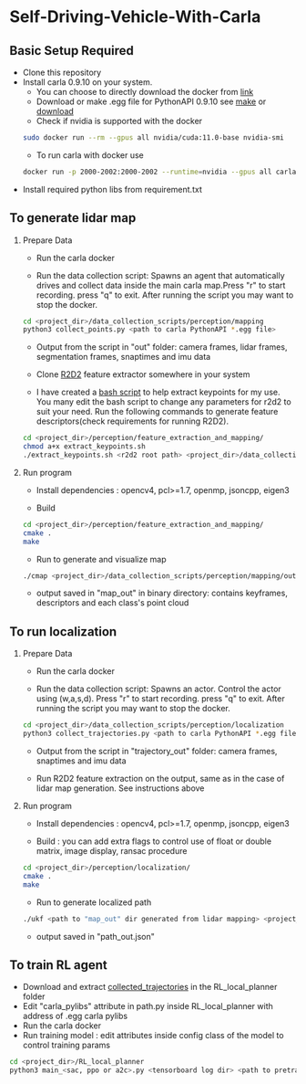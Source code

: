 # Self-Driving-Vehicle-With-Carla

## Basic Setup Required
* Clone this repository
* Install carla 0.9.10 on your system.
	* You can choose to directly download the docker from [link](https://carla.readthedocs.io/en/latest/build_docker/)
	* Download or make .egg file for PythonAPI 0.9.10 see [make](https://carla.readthedocs.io/en/0.9.10/build_system/) or [download](https://github.com/carla-simulator/carla/releases)
	* Check if nvidia is supported with the docker 
	```bash
	sudo docker run --rm --gpus all nvidia/cuda:11.0-base nvidia-smi
	``` 
	* To run carla with docker use
	```bash
	docker run -p 2000-2002:2000-2002 --runtime=nvidia --gpus all carlasim/carla:0.9.10 bash -c "SDL_VIDEODRIVER=offscreen ./CarlaUE4.sh -carla-rpc-port=2000 -opengl"
	```
* Install required python libs from requirement.txt

## To generate lidar map
1. Prepare Data
	* Run the carla docker 
	
	* Run the data collection script: Spawns an agent that automatically drives and collect data inside the main carla map.Press "r" to start recording. press "q" to exit. After running the script you may want to stop the docker.
	```bash
	cd <project_dir>/data_collection_scripts/perception/mapping
	python3 collect_points.py <path to carla PythonAPI *.egg file>
	```
	* Output from the script in "out" folder: camera frames, lidar frames, segmentation frames, snaptimes and imu data

	* Clone [R2D2](https://github.com/naver/r2d2) feature extractor somewhere in your system

	* I have created a [bash script](/perception/feature_extraction_and_mapping/extract_keypoints.sh) to help extract keypoints for my use. You many edit the bash script to change any parameters for r2d2 to suit your need. Run the following commands to generate feature descriptors(check requirements for running R2D2). 
	```bash
	cd <project_dir>/perception/feature_extraction_and_mapping/
	chmod a+x extract_keypoints.sh
	./extract_keypoints.sh <r2d2 root path> <project_dir>/data_collection_scripts/perception/mapping/out/
	```

2. Run program
	* Install dependencies : opencv4, pcl>=1.7, openmp, jsoncpp, eigen3
	
	* Build 
	```bash
	cd <project_dir>/perception/feature_extraction_and_mapping/
	cmake .
	make
	```

	* Run to generate and visualize map
	```bash
	./cmap <project_dir>/data_collection_scripts/perception/mapping/out/
	```

	* output saved in "map_out" in binary directory: contains keyframes, descriptors and each class's point cloud 


## To run localization
1. Prepare Data
	* Run the carla docker 

	* Run the data collection script: Spawns an actor. Control the actor using (w,a,s,d). Press "r" to start recording. press "q" to exit. After running the script you may want to stop the docker.
	```bash
	cd <project_dir>/data_collection_scripts/perception/localization
	python3 collect_trajectories.py <path to carla PythonAPI *.egg file>
	```

	* Output from the script in "trajectory_out" folder: camera frames, snaptimes and imu data

	* Run R2D2 feature extraction on the output, same as in the case of lidar map generation. See instructions above

2. Run program
	* Install dependencies : opencv4, pcl>=1.7, openmp, jsoncpp, eigen3
	
	* Build : you can add extra flags to control use of float or double matrix, image display, ransac procedure
	```bash
	cd <project_dir>/perception/localization/
	cmake .
	make
	```

	* Run to generate localized path
	```bash
	./ukf <path to "map_out" dir generated from lidar mapping> <project_dir>/data_collection_scripts/perception/localization/trajectory_out/
	```

	* output saved in "path_out.json"


## To train RL agent
* Download and extract [collected_trajectories]() in the RL_local_planner folder
* Edit "carla_pylibs" attribute in path.py inside RL_local_planner with address of .egg carla pylibs 
* Run the carla docker
* Run training model : edit attributes inside config class of the model to control training params
```bash
cd <project_dir>/RL_local_planner
python3 main_<sac, ppo or a2c>.py <tensorboard log dir> <path to pretrained model. leave empty If no pretrained model>
```


